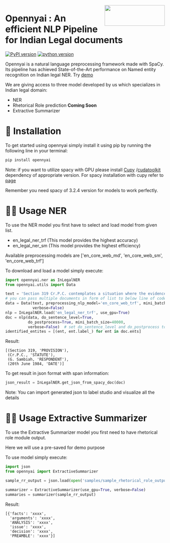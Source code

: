 <a href="https://github.com/OpenNyAI/Opennyai"><img src="https://github.com/OpenNyAI/Opennyai/raw/master/asset/final-logo-01.jpeg" width="190" height="65" align="right" /></a>

# Opennyai : An efficient NLP Pipeline for Indian Legal documents

[![PyPI version](https://badge.fury.io/py/opennyai.svg)](https://pypi.org/project/opennyai/)
[![python version](https://img.shields.io/badge/Python-%3E=3.7-blue)](https://github.com/OpenNyAI/Opennyai)

Opennyai is a natural language preprocessing framework made with SpaCy. Its pipeline has achieved State-of-the-Art
performance on Named entity recognition on Indian legal NER.
Try [demo](https://huggingface.co/opennyaiorg/en_legal_ner_trf)

We are giving access to three model developed by us which specializes in Indian legal domain:

* NER
* Rhetorical Role prediction **Coming Soon**
* Extractive Summarizer

# 🔧 Installation

To get started using opennyai simply install it using pip by running the following line in your terminal:

```bash
pip install opennyai
```

Note: if you want to utilize spacy with GPU please install [Cupy](https://anaconda.org/conda-forge/cupy)
/[cudatoolkit](https://anaconda.org/anaconda/cudatoolkit) dependency of appropriate version. For spacy installation with
cupy refer to [page](https://spacy.io/usage)

Remember you need spacy of 3.2.4 version for models to work perfectly.

# 👩‍💻 Usage NER

To use the NER model you first have to select and load model from given list.

* en_legal_ner_trf (This model provides the highest accuracy)
* en_legal_ner_sm (This model provides the highest efficiency)

Available preprocessing models are ['en_core_web_md', 'en_core_web_sm', 'en_core_web_trf']

To download and load a model simply execute:

```python
import opennyai.ner as InLegalNER
from opennyai.utils import Data

text = 'Section 319 Cr.P.C. contemplates a situation where the evidence adduced by the prosecution for Respondent No.3-G. Sambiah on 20th June 1984'
# you can pass multiple documents in form of list to below line of code
data = Data(text, preprocessing_nlp_model='en_core_web_trf', mini_batch_size=40000, use_gpu=True, use_cache=True,
            verbose=False)
nlp = InLegalNER.load('en_legal_ner_trf', use_gpu=True)
doc = nlp(data, do_sentence_level=True,
          do_postprocess=True, mini_batch_size=40000,
          verbose=False)  # set do_sentence_level and do_postprocess to False if you pass a sentence 
identified_entites = [(ent, ent.label_) for ent in doc.ents]
```

Result:

```
[(Section 319, 'PROVISION'),
 (Cr.P.C., 'STATUTE'),
 (G. Sambiah, 'RESPONDENT'),
 (20th June 1984, 'DATE')]
 ```

To get result in json format with span information:

```python
json_result = InLegalNER.get_json_from_spacy_doc(doc)
```

Note: You can import generated json to label studio and visualize all the details

# 👩‍💻 Usage Extractive Summarizer

To use the Extractive Summarizer model you first need to have rhetorical role module output.

Here we will use a pre-saved for demo purpose

To use model simply execute:

```python
import json
from opennyai import ExtractiveSummarizer

sample_rr_output = json.load(open('samples/sample_rhetorical_role_output.json'))

summarizer = ExtractiveSummarizer(use_gpu=True, verbose=False)
summaries = summarizer(sample_rr_output)
```

Result:

```
[{'facts': 'xxxx',
  'arguments': 'xxxx',
  'ANALYSIS': 'xxxx',
  'issue': 'xxxx',
  'decision': 'xxxx',
  'PREAMBLE': 'xxxx'}]
 ```
